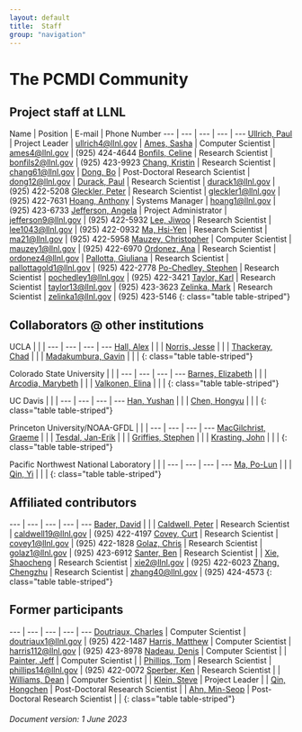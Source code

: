 ```yaml
---
layout: default
title:  Staff
group: "navigation"
---
```


# The PCMDI Community

## Project staff at LLNL

Name | Position | E-mail | Phone Number
--- | --- | --- | --- | ---
[Ullrich, Paul][ullrich] | Project Leader | ullrich4@llnl.gov |
[Ames, Sasha][ames] | Computer Scientist | ames4@llnl.gov | (925) 424-4644
[Bonfils, Celine][bonfils] | Research Scientist | bonfils2@llnl.gov | (925) 423-9923
[Chang, Kristin][chang] | Research Scientist | chang61@llnl.gov |
[Dong, Bo][dong] | Post-Doctoral Research Scientist | dong12@llnl.gov |
[Durack, Paul][durack] | Research Scientist | durack1@llnl.gov | (925) 422-5208
[Gleckler, Peter][gleckler] | Research Scientist | gleckler1@llnl.gov | (925) 422-7631
[Hoang, Anthony][hoang] | Systems Manager | hoang1@llnl.gov | (925) 423-6733
[Jefferson, Angela][jefferson] | Project Administrator | jefferson9@llnl.gov | (925) 422-5932
[Lee, Jiwoo][lee] | Research Scientist | lee1043@llnl.gov | (925) 422-0932
[Ma, Hsi-Yen][ma] | Research Scientist | ma21@llnl.gov | (925) 422-5958
[Mauzey, Christopher][mauzey] | Computer Scientist | mauzey1@llnl.gov | (925) 422-6970
[Ordonez, Ana][ordonez] | Research Scientist | ordonez4@llnl.gov |
[Pallotta, Giuliana][pallotta] | Research Scientist | pallottagold1@llnl.gov | (925) 422-2778
[Po-Chedley, Stephen][pochedley] | Research Scientist | pochedley1@llnl.gov | (925) 422-3421
[Taylor, Karl][taylor] | Research Scientist | taylor13@llnl.gov | (925) 423-3623
[Zelinka, Mark][zelinka] | Research Scientist | zelinka1@llnl.gov | (925) 423-5146
{: class="table table-striped"}

## Collaborators @ other institutions

UCLA |  |  |
--- | --- | --- | ---
[Hall, Alex][hall] | | |
[Norris, Jesse][norris] | | |
[Thackeray, Chad][thackeray] | | |
[Madakumbura, Gavin][madakumbura] | | |
{: class="table table-striped"}

Colorado State University |  |  |
--- | --- | --- | ---
[Barnes, Elizabeth][barnes] | | |
[Arcodia, Marybeth][arcodia] | | |
[Valkonen, Elina][valkonen] | | |
{: class="table table-striped"}

UC Davis |  |  |
--- | --- | --- | ---
[Han, Yushan][hany] | | |
[Chen, Hongyu][chenh] | | |
{: class="table table-striped"}

Princeton University/NOAA-GFDL |  |  |
--- | --- | --- | ---
[MacGilchrist, Graeme][macgilchrist] | | |
[Tesdal, Jan-Erik][tesdal] | | |
[Griffies, Stephen][griffies] | | |
[Krasting, John][krasting] | | |
{: class="table table-striped"}

Pacific Northwest National Laboratory |  |  |
--- | --- | --- | ---
[Ma, Po-Lun][mapnnl] | | |
[Qin, Yi][qin4] | | |
{: class="table table-striped"}

## Affiliated contributors

--- | --- | --- | --- | ---
[Bader, David][bader] | | |
[Caldwell, Peter][caldwell] | Research Scientist | caldwell19@llnl.gov | (925) 422-4197
[Covey, Curt][covey] | Research Scientist | covey1@llnl.gov | (925) 422-1828
[Golaz, Chris][golaz] | Research Scientist | golaz1@llnl.gov | (925) 423-6912
[Santer, Ben][santer] | Research Scientist | |
[Xie, Shaocheng][xie] | Research Scientist | xie2@llnl.gov | (925) 422-6023
[Zhang, Chengzhu][zhang40] | Research Scientist | zhang40@llnl.gov | (925) 424-4573
{: class="table table-striped"}

## Former participants

--- | --- | --- | --- | ---
[Doutriaux, Charles][doutriaux] | Computer Scientist | doutriaux1@llnl.gov | (925) 422-1487
[Harris, Matthew][harris] | Computer Scientist | harris112@llnl.gov | (925) 423-8978
[Nadeau, Denis][nadeau] | Computer Scientist | |
[Painter, Jeff][painter] | Computer Scientist | |
[Phillips, Tom][phillips] | Research Scientist | phillips14@llnl.gov | (925) 422-0072
[Sperber, Ken][sperber] | Research Scientist | |
[Williams, Dean][williams] | Computer Scientist	 | |
[Klein, Steve][klein] | Project Leader | |
[Qin, Hongchen][qin5] | Post-Doctoral Research Scientist | |
[Ahn, Min-Seop][ahn] | Post-Doctoral Research Scientist |  | 
{: class="table table-striped"}

###### Document version: 1 June 2023

[ahn]: https://people.llnl.gov/ahn6
[ames]: {{site.baseurl}}/staff/ames
[bader]: https://people.llnl.gov/bader2
[bonfils]: {{site.baseurl}}/staff/bonfils
[caldwell]: {{site.baseurl}}/staff/caldwell
[chang]: https://people.llnl.gov/chang61
[covey]: {{site.baseurl}}/staff/covey
[dong]: {{site.baseurl}}/staff/#
[doutriaux]: {{site.baseurl}}/staff/doutriaux
[durack]: {{site.baseurl}}/staff/durack
[gleckler]: {{site.baseurl}}/staff/gleckler
[golaz]: https://people.llnl.gov/golaz1
[harris]: {{site.baseurl}}/staff/harris
[hoang]: {{site.baseurl}}/staff/hoang
[jefferson]: {{site.baseurl}}/staff/jefferson
[klein]: {{site.baseurl}}/staff/#
[lee]:  {{site.baseurl}}/staff/lee
[ma]: https://people.llnl.gov/ma21
[mauzey]: https://people.llnl.gov/mauzey1
[nadeau]: {{site.baseurl}}/staff/nadeau
[ordonez]: https://people.llnl.gov/ordonez4
[painter]: {{site.baseurl}}/staff/painter
[pallotta]: https://people.llnl.gov/pallottagold1
[phillips]: {{site.baseurl}}/staff/phillips
[pochedley]: https://people.llnl.gov/pochedley1
[qin5]: {{site.baseurl}}/staff/#
[santer]: {{site.baseurl}}/staff/santer
[sperber]: {{site.baseurl}}/staff/sperber
[taylor]: {{site.baseurl}}/staff/taylor
[ullrich]: https://people.llnl.gov/ullrich4
[williams]:{{site.baseurl}}/staff/williams
[xie]: {{site.baseurl}}/staff/Xie
[zelinka]: https://mzelinka.github.io
[zhang40]: https://people.llnl.gov/zhang40

[hall]: https://dept.atmos.ucla.edu/alexhall/people/alex-hall
[norris]: https://dept.atmos.ucla.edu/alexhall/people/jesse-norris
[thackeray]: https://dept.atmos.ucla.edu/alexhall/people/chad-thackeray
[madakumbura]: https://dept.atmos.ucla.edu/alexhall/people/gavin-dayanga

[barnes]: https://www.atmos.colostate.edu/people/faculty/barnes/
[arcodia]: https://sites.google.com/view/barnesgroup-csu/group
[valkonen]: https://sites.google.com/view/barnesgroup-csu/group

[chenh]: https://climate.ucdavis.edu/people.php
[hany]: https://climate.ucdavis.edu/people.php

[macgilchrist]: https://gmacgilchrist.github.io/
[tesdal]: https://aos.princeton.edu/people/jan-erik-tesdal
[griffies]: https://www.gfdl.noaa.gov/stephen-griffies-homepage/
[krasting]: https://www.gfdl.noaa.gov/john-krasting-homepage/

[mapnnl]: https://www.pnnl.gov/science/staff/staff_info.asp?staff_num=7579
[qin4]: https://www.pnnl.gov/science/staff/staff_info.asp?staff_num=11555
